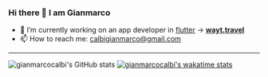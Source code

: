 ### Hi there 👋 I am Gianmarco

- 🔭 I’m currently working on an app developer in [flutter](https://github.com/flutter/flutter) → **[wayt.travel](https://wayt.travel)**
- 📫 How to reach me: [calbigianmarco@gmail.com](mailto:calbigianmarco@gmail.com)

---
![gianmarcocalbi's GitHub stats](https://github-readme-stats.vercel.app/api?username=gianmarcocalbi&show_icons=true&theme=prussian&count_private=true)
[![gianmarcocalbi's wakatime stats](https://github-readme-stats.vercel.app/api/wakatime?username=gianmarcocalbi)](https://wakatime.com/@gianmarcocalbi)

<!--
**gianmarcocalbi/gianmarcocalbi** is a ✨ _special_ ✨ repository because its `README.md` (this file) appears on your GitHub profile.

Here are some ideas to get you started:

- 🔭 I’m currently working on ...
- 🌱 I’m currently learning ...
- 👯 I’m looking to collaborate on ...
- 🤔 I’m looking for help with ...
- 💬 Ask me about ...
- 📫 How to reach me: ...
- 😄 Pronouns: ...
- ⚡ Fun fact: ...
-->
